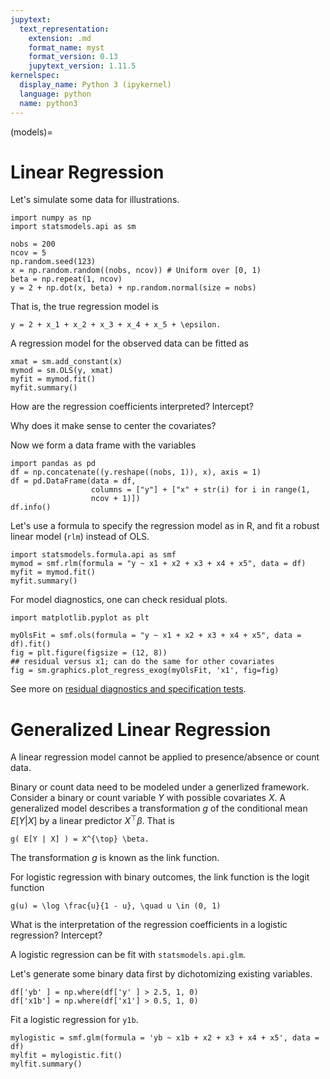 ```yaml
---
jupytext:
  text_representation:
    extension: .md
    format_name: myst
    format_version: 0.13
    jupytext_version: 1.11.5
kernelspec:
  display_name: Python 3 (ipykernel)
  language: python
  name: python3
---
```


(models)=

# Linear Regression

Let's simulate some data for illustrations.
```{code-cell}
import numpy as np
import statsmodels.api as sm

nobs = 200
ncov = 5
np.random.seed(123)
x = np.random.random((nobs, ncov)) # Uniform over [0, 1)
beta = np.repeat(1, ncov)
y = 2 + np.dot(x, beta) + np.random.normal(size = nobs)
```

That is, the true regression model is
```{math}
y = 2 + x_1 + x_2 + x_3 + x_4 + x_5 + \epsilon.
```

A regression model for the observed data can be fitted as
```{code-cell}
xmat = sm.add_constant(x)
mymod = sm.OLS(y, xmat)
myfit = mymod.fit()
myfit.summary()
```

How are the regression coefficients interpreted? Intercept?

Why does it make sense to center the covariates?

Now we form a data frame with the variables
```{code-cell}
import pandas as pd
df = np.concatenate((y.reshape((nobs, 1)), x), axis = 1)
df = pd.DataFrame(data = df,
                  columns = ["y"] + ["x" + str(i) for i in range(1,
				  ncov + 1)])
df.info()
```

Let's use a formula to specify the regression model as in R, and fit
a robust linear model (`rlm`) instead of OLS.
```{code-cell}
import statsmodels.formula.api as smf
mymod = smf.rlm(formula = "y ~ x1 + x2 + x3 + x4 + x5", data = df)
myfit = mymod.fit()
myfit.summary()
```

For model diagnostics, one can check residual plots.
```{code-cell}
import matplotlib.pyplot as plt

myOlsFit = smf.ols(formula = "y ~ x1 + x2 + x3 + x4 + x5", data = df).fit()
fig = plt.figure(figsize = (12, 8))
## residual versus x1; can do the same for other covariates
fig = sm.graphics.plot_regress_exog(myOlsFit, 'x1', fig=fig)
```
See more on [residual diagnostics and specification
tests](https://www.statsmodels.org/stable/stats.html#residual-diagnostics-and-specification-tests).


# Generalized Linear Regression

A linear regression model cannot be applied to presence/absence or
count data. 


Binary or count data need to be modeled under a generlized
framework. Consider a binary or count variable $Y$ with possible
covariates $X$.  A generalized model describes a transformation $g$
of the conditional mean $E[Y | X]$ by a linear predictor
$X^{\top}\beta$. That is
```{math}
g( E[Y | X] ) = X^{\top} \beta.
```
The transformation $g$ is known as the link function.


For logistic regression with binary outcomes, the link function is
the logit function
```{math}
g(u) = \log \frac{u}{1 - u}, \quad u \in (0, 1)
```

What is the interpretation of the regression coefficients in a
logistic regression? Intercept?

A logistic regression can be fit with `statsmodels.api.glm`.

Let's generate some binary data first by dichotomizing existing variables.
```{code-cell}
df['yb' ] = np.where(df['y' ] > 2.5, 1, 0)
df['x1b'] = np.where(df['x1'] > 0.5, 1, 0)
```

Fit a logistic regression for `y1b`.
```{code-cell}
mylogistic = smf.glm(formula = 'yb ~ x1b + x2 + x3 + x4 + x5', data = df)
mylfit = mylogistic.fit()
mylfit.summary()
```
